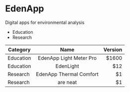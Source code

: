 # EdenApp
Digital apps for environmental analysis

* Education
* Research

| Category        | Name          | Version  |
| ------------- |:-------------:| -----:|
| Education      | EdenApp Light Meter Pro | $1600 |
| Education     | EdenLight      |   $12 |
| Research | EdenApp Thermal Comfort     |    $1 |
| Research | are neat      |    $1 |


